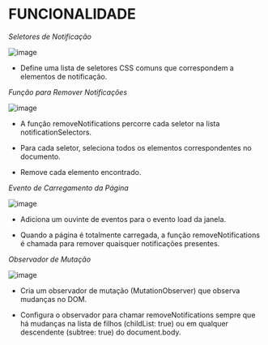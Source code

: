 # FUNCIONALIDADE

*Seletores de Notificação*

![image](https://github.com/user-attachments/assets/9753cb25-4f3a-4528-8d0b-221d25adb40a)

- Define uma lista de seletores CSS comuns que correspondem a elementos de notificação.

*Função para Remover Notificações*

![image](https://github.com/user-attachments/assets/cc6f9481-8ae0-4209-af54-36aecb191ef9)

- A função removeNotifications percorre cada seletor na lista notificationSelectors.

- Para cada seletor, seleciona todos os elementos correspondentes no documento.

- Remove cada elemento encontrado.

*Evento de Carregamento da Página*

![image](https://github.com/user-attachments/assets/e9954984-9527-4670-bcd0-02e993fe4feb)

- Adiciona um ouvinte de eventos para o evento load da janela.

- Quando a página é totalmente carregada, a função removeNotifications é chamada para remover quaisquer notificações presentes.

*Observador de Mutação*

![image](https://github.com/user-attachments/assets/ba036f2a-5977-466a-b2f8-b4fc57d7d91e)

- Cria um observador de mutação (MutationObserver) que observa mudanças no DOM.

- Configura o observador para chamar removeNotifications sempre que há mudanças na lista de filhos (childList: true) ou em qualquer descendente (subtree: true) do document.body.
